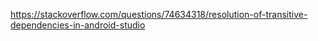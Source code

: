 https://stackoverflow.com/questions/74634318/resolution-of-transitive-dependencies-in-android-studio
